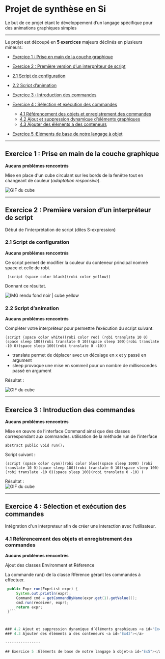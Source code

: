 # Projet de synthèse en Si

Le but de ce projet étant le développement d’un langage spécifique pour des animations graphiques simples 

----------------

Le projet est découpé en **5 exercices** majeurs déclinés en plusieurs mineurs:

*  [Exercice 1 : Prise en main de la couche graphique](#Ex1)

*  [Exercice 2 : Première version d’un interpréteur de script](#Ex2)
  * [2.1 Script de configuration](#Ex21)
  * [2.2 Script d’animation](#Ex22)
  
* [Exercice 3 : Introduction des commandes](#Ex3)

* [Exercice 4 : Sélection et exécution des commandes](#Ex4)
  * [4.1 Référencement des objets et enregistrement des commandes](#Ex41)
  * [4.2 Ajout et suppression dynamique d’éléments graphiques](#Ex42)
  * [4.3 Ajouter des éléments a des conteneurs](#Ex43)
  
* [Exercice 5 :Eléments de base de notre langage à objet](#Ex5)

----------------

## Exercice 1 : Prise en main de la couche graphique<a id="Ex1"></a>

**Aucuns problèmes rencontrés**

Mise en place d'un cube circulant sur les bords de la fenêtre tout en changeant de couleur (*adaptation responsive*).


![GIF du cube](https://alanjacob.fr/cube.gif)


----------------

## Exercice 2 : Première version d’un interpréteur de script<a id="Ex2"></a>

Début de l'interprétation de script (dites S-expression)

   ### 2.1 Script de configuration <a id="Ex21"></a>
   
   **Aucuns problèmes rencontrés**
   
   Ce script permet de modifier la couleur du conteneur principal nommé space et celle de robi.
   
     (script (space color black)(robi color yellow))
     
   Donnant ce résultat.
   
   ![IMG rendu fond noir | cube yellow](https://alanjacob.fr/ex2.png)     

   ### 2.2 Script d’animation <a id="Ex22"></a>
   
   **Aucuns problèmes rencontrés**
    
   Compléter votre interpréteur pour permettre l’exécution du script suivant:
   
    (script (space color white)(robi color red) (robi translate 10 0)(space sleep 100)(robi translate 0 10)(space sleep 100)(robi translate -10 0)(space sleep 100)(robi translate 0 -10))
    
   * translate permet de déplacer avec un décalage en x et y passé en argument
   * sleep provoque une mise en sommeil pour un nombre de millisecondes passé en argument 
   
   Résultat : 
   
   ![GIF du cube](https://alanjacob.fr/ex22.gif)     
   
----------------

## Exercice 3 : Introduction des commandes<a id="Ex3"></a>

**Aucuns problèmes rencontrés**

Mise en œuvre de l’interface Command ainsi que des classes correspondant aux commandes. utilisation de la méthode run de l'interface

`abstract public void run();`

Script suivant :

    (script (space color cyan)(robi color blue)(space sleep 1000) (robi translate 10 0)(space sleep 100)(robi translate 0 10)(space sleep 100)(robi translate -10 0)(space sleep 100)(robi translate 0 -10) )

Résultat :  
   ![GIF du cube](https://alanjacob.fr/ex3.gif)    



----------------

## Exercice 4 : Sélection et exécution des commandes<a id="Ex4"></a>

Intégration d'un interpreteur afin de créer une interaction avec l'utilisateur.

   ### 4.1 Référencement des objets et enregistrement des commandes <a id="Ex41"></a>
   
   **Aucuns problèmes rencontrés**
   
   Ajout des classes Environment et Réference
   
   La commande run() de la classe Rférence gérant les commandes à effectuer.
   
   ```java
   	public Expr run(ExprList expr) {
        System.out.println(expr);
        Command cmd = getCommandByName(expr.get(1).getValue());
        cmd.run(receiver, expr);
        return expr;
	}```
   
   
   
   ### 4.2 Ajout et suppression dynamique d’éléments graphiques <a id="Ex42"></a>
   ### 4.3 Ajouter des éléments a des conteneurs <a id="Ex43"></a>

----------------

## Exercice 5 :Eléments de base de notre langage à objet<a id="Ex5"></a>




